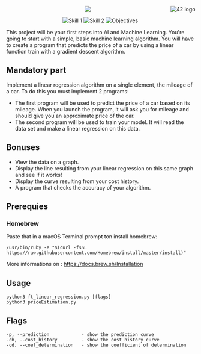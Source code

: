 <a href="https://www.42.fr/">
    <p><img src="https://www.universfreebox.com/UserFiles/image/site_logo.gif" alt="42 logo" title="42" align="right" /></p>
</a>
<p align="center"><img src="https://user-images.githubusercontent.com/34480775/75110997-3a531400-5635-11ea-9e27-70a4de894c9e.JPG" /></p>

&nbsp;&nbsp;&nbsp;&nbsp;&nbsp;&nbsp;&nbsp;&nbsp;&nbsp;&nbsp;&nbsp;&nbsp;&nbsp;&nbsp;&nbsp;&nbsp;&nbsp;&nbsp;
&nbsp;&nbsp;&nbsp;&nbsp;&nbsp;&nbsp;&nbsp;&nbsp;&nbsp;&nbsp;&nbsp;&nbsp;&nbsp;&nbsp;&nbsp;&nbsp;&nbsp;&nbsp;
![Skill 1](https://img.shields.io/badge/Skill%201-Algorithm&AI-9cf)
![Skill 2](https://img.shields.io/badge/Skill%202-DB%20%26%20Data-blue)
![Objectives](https://img.shields.io/badge/Objectives-Machine%20Learning-brightgreen)

This project will be your first steps into AI and Machine Learning. You're going to start with a simple, basic machine learning algorithm. You will have to create a program that predicts the price of a car by using a linear function train with a gradient descent algorithm.

## Mandatory part
Implement a linear regression algorithm on a single element, the mileage of a car. To do this you must implement 2 programs:
* The first program will be used to predict the price of a car based on its mileage. When you launch the program, it will ask you for mileage and should give you an approximate price of the car.
* The second program will be used to train your model. It will read the data set and make a linear regression on this data.

## Bonuses
* View the data on a graph.
* Display the line resulting from your linear regression on this same graph and see if it works!
* Display the curve resulting from your cost history.
* A program that checks the accuracy of your algorithm.

## Prerequies
### Homebrew
Paste that in a macOS Terminal prompt ton install homebrew:

`/usr/bin/ruby -e "$(curl -fsSL https://raw.githubusercontent.com/Homebrew/install/master/install)"`

More informations on : https://docs.brew.sh/Installation

## Usage
```
python3 ft_linear_regression.py [flags]
python3 priceEstimation.py
```

## Flags
```
-p, --prediction            - show the prediction curve
-ch, --cost_history         - show the cost history curve
-cd, --coef_determination   - show the coefficient of determination
```

